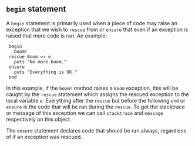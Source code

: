 ## `begin` statement

A `begin` statement is primarily used when a piece of code may raise an exception that we wish to `rescue` from or `ensure` that even if an exception is raised that more code is ran. An example:

     begin
       boom!
     rescue Boom => e
       puts "No more boom."
     ensure
       puts "Everything is OK."
     end
     
In this example, if the `boom!` method raises a `Boom` exception, this will be caught by the `rescue` statement which assigns the rescued exception to the local variable `e`. Everything after the `rescue` but before the following `end` or `ensure` is the code that will be ran during the `rescue`. To get the stacktrace or message of this exception we can call `stacktrace` and `message` respectively on this object. 

The `ensure` statement declares code that should be ran always, regardless of if an exception was rescued.
       